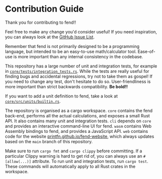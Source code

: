 # Contribution Guide

Thank you for contributing to fend!!

Feel free to make any change you'd consider useful! If you need inspiration, you can
always look at the [GitHub Issue List](https://github.com/printfn/fend/issues).

Remember that fend is not primarily designed to be a programming language, but
intended to be an easy-to-use math/calculator tool. Ease-of-use is more important
than any internal consistency in the codebase.

This repository has a large number of unit and integration tests, for example
in [`core/tests/integration_tests.rs`](https://github.com/printfn/fend/blob/main/core/tests/integration_tests.rs).
While the tests are really useful for finding bugs and accidental regressions,
try not to take them as gospel! If you need to change any test, don't hesitate
to do so. User-friendliness is more important than strict backwards compatibility.
**Be bold!!**

If you want to add a unit definition to fend, take a look at
[`core/src/units/builtin.rs`](https://github.com/printfn/fend/blob/main/core/src/units/builtin.rs).

The repository is organised as a cargo workspace. `core` contains the fend back-end,
performs all the actual calculations, and exposes a small Rust API. It also contains
many unit and integration tests. `cli` depends on `core` and provides an interactive
command-line UI for fend. `wasm` contains Web Assembly bindings to fend, and provides
a JavaScript API. `web` contains code for the website
[printfn.github.io/fend-website](https://printfn.github.io/fend-website), which always
updates based on the `main` branch of this repository.

Make sure to run `cargo fmt` and `cargo clippy` before committing. If a particular
Clippy warning is hard to get rid of, you can always use an `#[allow(...)]` attribute.
To run unit and integration tests, run `cargo test`. These commands will automatically
apply to all Rust crates in the workspace.
